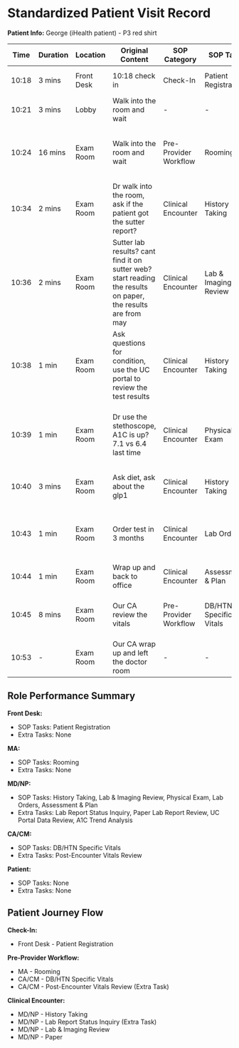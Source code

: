 # Standardized Patient Visit Record

**Patient Info:** George (iHealth patient) - P3 red shirt

| Time | Duration | Location | Original Content | SOP Category | SOP Task | Completed Checklist | Primary Role | Extra Task |
|------|----------|----------|------------------|--------------|----------|-------------------|--------------|------------|
| 10:18 | 3 mins | Front Desk | 10:18 check in | Check-In | Patient Registration | ☐ Arrival time recorded | Front Desk | - |
| 10:21 | 3 mins | Lobby | Walk into the room and wait | - | - | - | Patient | - |
| 10:24 | 16 mins | Exam Room | Walk into the room and wait | Pre-Provider Workflow | Rooming | ☐ Patient called from lobby<br>☐ Escorted to correct room | MA | - |
| 10:34 | 2 mins | Exam Room | Dr walk into the room, ask if the patient got the sutter report? | Clinical Encounter | History Taking | ☐ Chief complaint reviewed | MD/NP | Lab Report Status Inquiry |
| 10:36 | 2 mins | Exam Room | Sutter lab results? cant find it on sutter web? start reading the results on paper, the results are from may | Clinical Encounter | Lab & Imaging Review | ☐ Results reviewed in EHR | MD/NP | Paper Lab Report Review |
| 10:38 | 1 min | Exam Room | Ask questions for condition, use the UC portal to review the test results | Clinical Encounter | History Taking | ☐ HPI documented | MD/NP | UC Portal Data Review |
| 10:39 | 1 min | Exam Room | Dr use the stethoscope, A1C is up? 7.1 vs 6.4 last time | Clinical Encounter | Physical Exam | ☐ Systems examined per complaint<br>☐ Abnormal findings documented | MD/NP | A1C Trend Analysis |
| 10:40 | 3 mins | Exam Room | Ask diet, ask about the glp1 | Clinical Encounter | History Taking | ☐ Medications & allergies confirmed | MD/NP | - |
| 10:43 | 1 min | Exam Room | Order test in 3 months | Clinical Encounter | Lab Orders | ☐ Orders entered in EHR<br>☐ Instructions explained | MD/NP | - |
| 10:44 | 1 min | Exam Room | Wrap up and back to office | Clinical Encounter | Assessment & Plan | ☐ Follow-up arranged | MD/NP | - |
| 10:45 | 8 mins | Exam Room | Our CA review the vitals | Pre-Provider Workflow | DB/HTN Specific Vitals | ☐ Flag abnormal values for Provider review | CA/CM | Post-Encounter Vitals Review |
| 10:53 | - | Exam Room | Our CA wrap up and left the doctor room | - | - | - | CA/CM | - |

## Role Performance Summary

**Front Desk:**
- SOP Tasks: Patient Registration
- Extra Tasks: None

**MA:**
- SOP Tasks: Rooming
- Extra Tasks: None

**MD/NP:**
- SOP Tasks: History Taking, Lab & Imaging Review, Physical Exam, Lab Orders, Assessment & Plan
- Extra Tasks: Lab Report Status Inquiry, Paper Lab Report Review, UC Portal Data Review, A1C Trend Analysis

**CA/CM:**
- SOP Tasks: DB/HTN Specific Vitals
- Extra Tasks: Post-Encounter Vitals Review

**Patient:**
- SOP Tasks: None
- Extra Tasks: None

## Patient Journey Flow

**Check-In:**
- Front Desk - Patient Registration

**Pre-Provider Workflow:**
- MA - Rooming
- CA/CM - DB/HTN Specific Vitals
- CA/CM - Post-Encounter Vitals Review (Extra Task)

**Clinical Encounter:**
- MD/NP - History Taking
- MD/NP - Lab Report Status Inquiry (Extra Task)
- MD/NP - Lab & Imaging Review
- MD/NP - Paper